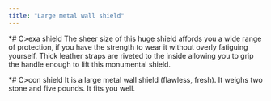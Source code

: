 ```yaml
---
title: "Large metal wall shield"
---
```


\*# C\>exa shield The sheer size of this huge shield affords you a wide
range of protection, if you have the strength to wear it without overly
fatiguing yourself. Thick leather straps are riveted to the inside
allowing you to grip the handle enough to lift this monumental shield.

\*# C\>con shield It is a large metal wall shield (flawless, fresh). It
weighs two stone and five pounds. It fits you well.